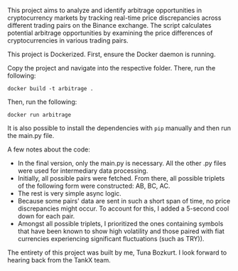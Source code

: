 This project aims to analyze and identify arbitrage opportunities in cryptocurrency markets by tracking real-time price discrepancies across different trading pairs on the Binance exchange. 
The script calculates potential arbitrage opportunities by examining the price differences of cryptocurrencies in various trading pairs. 


This project is Dockerized.
First, ensure the Docker daemon is running.

Copy the project and navigate into the respective folder.
There, run the following:
```
docker build -t arbitrage .
```
Then, run the following:
```
docker run arbitrage
```

It is also possible to install the dependencies with ```pip``` manually and then run the main.py file.


A few notes about the code:
- In the final version, only the main.py is necessary. All the other .py files were used for intermediary data processing.
- Initially, all possible pairs were fetched. From there, all possible triplets of the following form were constructed: AB, BC, AC.
- The rest is very simple async logic.
- Because some pairs' data are sent in such a short span of time, no price discrepancies might occur. To account for this, I added a 5-second cool down for each pair.
- Amongst all possible triplets, I prioritized the ones containing symbols that have been known to show high volatility and those paired with fiat currencies experiencing significant fluctuations (such as TRY)).

The entirety of this project was built by me, Tuna Bozkurt.
I look forward to hearing back from the TankX team.
